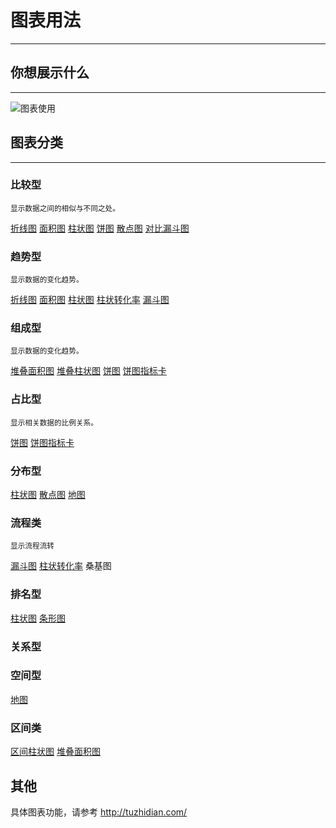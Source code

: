 # 图表用法
---

## 你想展示什么
---

![图表使用](what)

## 图表分类
---

### 比较型

<small>显示数据之间的相似与不同之处。</small>

[折线图](/rocket-chart-gallery/example/play#line-basic)
[面积图](/rocket-chart-gallery/example/play#line-area)
[柱状图](/rocket-chart-gallery/example/play#bar-basic)
[饼图](/rocket-chart-gallery/example/play#pie-ring)
[散点图](/rocket-chart-gallery/example/play#scatter-ring)
[对比漏斗图](/rocket-chart-gallery/example/play#funnel-contrast)

### 趋势型

<small>显示数据的变化趋势。</small>

[折线图](/rocket-chart-gallery/example/play#line-basic)
[面积图](/rocket-chart-gallery/example/play#line-area)
[柱状图](/rocket-chart-gallery/example/play#bar-basic)
[柱状转化率](/rocket-chart-gallery/example/play#bar-percentY)
[漏斗图](/rocket-chart-gallery/example/play#funnel-basic)

### 组成型

<small>显示数据的变化趋势。</small>

[堆叠面积图](/rocket-chart-gallery/example/play#line-areaStack)
[堆叠柱状图](/rocket-chart-gallery/example/play#bar-stack)
[饼图](/rocket-chart-gallery/example/play#pie-ring)
[饼图指标卡](/rocket-chart-gallery/example/play#pie-ringIndicator)


### 占比型

<small>显示相关数据的比例关系。</small>

[饼图](/rocket-chart-gallery/example/play#pie-ring)
[饼图指标卡](/rocket-chart-gallery/example/play#pie-ringIndicator)

### 分布型

[柱状图](/rocket-chart-gallery/example/play#bar-basic)
[散点图](/rocket-chart-gallery/example/play#scatter-basic)
[地图](/rocket-chart-gallery/example/play#map-basic)

### 流程类

<small>显示流程流转</small>

[漏斗图](/rocket-chart-gallery/example/play#funnel-basic)
[柱状转化率](/rocket-chart-gallery/example/play#bar-percentY)
桑基图

### 排名型

[柱状图](/rocket-chart-gallery/example/play#bar-basic)
[条形图](/rocket-chart-gallery/example/play#bar-hideAxis)

### 关系型

### 空间型

[地图](/rocket-chart-gallery/example/play#map-basic)

### 区间类

[区间柱状图](/rocket-chart-gallery/example/play#bar-rangeHorizon)
[堆叠面积图](/rocket-chart-gallery/example/play#line-areaStack)

## 其他

具体图表功能，请参考 <http://tuzhidian.com/>
